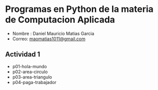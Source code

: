 # Programas en Python de la materia de Computacion Aplicada

- Nombre : Daniel Mauricio Matias 
Garcia
- Correo: maomatias1011@gmail.com

## Actividad 1 
- p01-hola-mundo
- p02-area-circulo
- p03-area-triangulo
- p04-paga-trabajador

